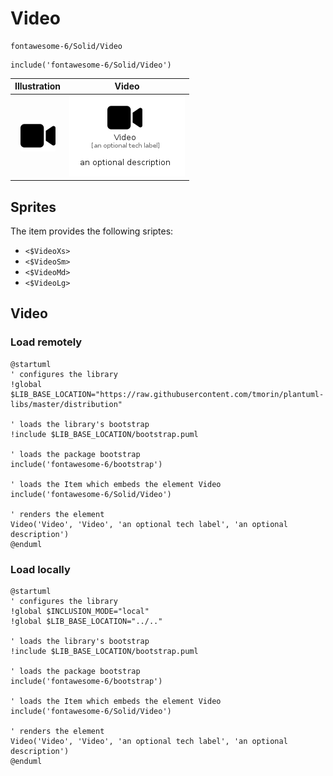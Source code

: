 # Video


```text
fontawesome-6/Solid/Video
```

```text
include('fontawesome-6/Solid/Video')
```



| Illustration | Video |
| :---: | :---: |
| ![illustration for Illustration](../../fontawesome-6/Solid/Video.png) | ![illustration for Video](../../fontawesome-6/Solid/Video.Local.png) |



## Sprites
The item provides the following sriptes:

- `<$VideoXs>`
- `<$VideoSm>`
- `<$VideoMd>`
- `<$VideoLg>`





## Video

### Load remotely
```plantuml
@startuml
' configures the library
!global $LIB_BASE_LOCATION="https://raw.githubusercontent.com/tmorin/plantuml-libs/master/distribution"

' loads the library's bootstrap
!include $LIB_BASE_LOCATION/bootstrap.puml

' loads the package bootstrap
include('fontawesome-6/bootstrap')

' loads the Item which embeds the element Video
include('fontawesome-6/Solid/Video')

' renders the element
Video('Video', 'Video', 'an optional tech label', 'an optional description')
@enduml
```

### Load locally
```plantuml
@startuml
' configures the library
!global $INCLUSION_MODE="local"
!global $LIB_BASE_LOCATION="../.."

' loads the library's bootstrap
!include $LIB_BASE_LOCATION/bootstrap.puml

' loads the package bootstrap
include('fontawesome-6/bootstrap')

' loads the Item which embeds the element Video
include('fontawesome-6/Solid/Video')

' renders the element
Video('Video', 'Video', 'an optional tech label', 'an optional description')
@enduml
```

